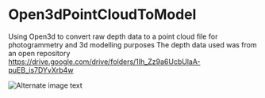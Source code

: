 # Open3dPointCloudToModel
Using Open3d to convert raw depth data to a point cloud file for photogrammetry and 3d modelling purposes
The depth data used was from an open repository https://drive.google.com/drive/folders/1Ih_Zz9a6UcbUlaA-puEB_is7DYvXrb4w


![Alternate image text](https://i.ibb.co/nPqZhzj/Screenshot-137.png)
